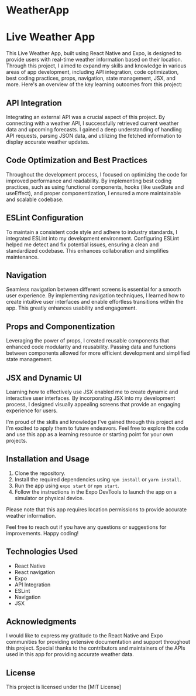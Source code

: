 # WeatherApp

# Live Weather App

This Live Weather App, built using React Native and Expo, is designed to provide users with real-time weather information based on their location. Through this project, I aimed to expand my skills and knowledge in various areas of app development, including API integration, code optimization, best coding practices, props, navigation, state management, JSX, and more. Here's an overview of the key learning outcomes from this project:

## API Integration
Integrating an external API was a crucial aspect of this project. By connecting with a weather API, I successfully retrieved current weather data and upcoming forecasts. I gained a deep understanding of handling API requests, parsing JSON data, and utilizing the fetched information to display accurate weather updates.

## Code Optimization and Best Practices
Throughout the development process, I focused on optimizing the code for improved performance and readability. By implementing best coding practices, such as using functional components, hooks (like useState and useEffect), and proper componentization, I ensured a more maintainable and scalable codebase.

## ESLint Configuration
To maintain a consistent code style and adhere to industry standards, I integrated ESLint into my development environment. Configuring ESLint helped me detect and fix potential issues, ensuring a clean and standardized codebase. This enhances collaboration and simplifies maintenance.

## Navigation
Seamless navigation between different screens is essential for a smooth user experience. By implementing navigation techniques, I learned how to create intuitive user interfaces and enable effortless transitions within the app. This greatly enhances usability and engagement.

## Props and Componentization
Leveraging the power of props, I created reusable components that enhanced code modularity and reusability. Passing data and functions between components allowed for more efficient development and simplified state management.

## JSX and Dynamic UI
Learning how to effectively use JSX enabled me to create dynamic and interactive user interfaces. By incorporating JSX into my development process, I designed visually appealing screens that provide an engaging experience for users.

I'm proud of the skills and knowledge I've gained through this project and I'm excited to apply them to future endeavors. Feel free to explore the code and use this app as a learning resource or starting point for your own projects.

## Installation and Usage
1. Clone the repository.
2. Install the required dependencies using `npm install` or `yarn install`.
3. Run the app using `expo start` or `npm start`.
4. Follow the instructions in the Expo DevTools to launch the app on a simulator or physical device.

Please note that this app requires location permissions to provide accurate weather information.

Feel free to reach out if you have any questions or suggestions for improvements. Happy coding!

## Technologies Used
- React Native
- React navigation
- Expo
- API Integration
- ESLint
- Navigation
- JSX

## Acknowledgments
I would like to express my gratitude to the React Native and Expo communities for providing extensive documentation and support throughout this project. Special thanks to the contributors and maintainers of the APIs used in this app for providing accurate weather data.

## License
This project is licensed under the [MIT License]
